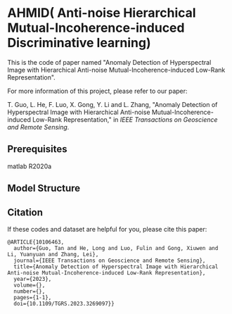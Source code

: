 # AHMID( Anti-noise Hierarchical Mutual-Incoherence-induced Discriminative learning)

This is the code of paper named "Anomaly Detection of Hyperspectral Image with Hierarchical Anti-noise Mutual-Incoherence-induced Low-Rank Representation".

For more information of this project, please refer to our paper:

T. Guo, L. He, F. Luo, X. Gong, Y. Li and L. Zhang, "Anomaly Detection of Hyperspectral Image with Hierarchical Anti-noise Mutual-Incoherence-induced Low-Rank Representation," in *IEEE Transactions on Geoscience and Remote Sensing*.

## Prerequisites

matlab R2020a

## Model Structure

## Citation

If these codes and dataset are helpful for you, please cite this paper:

```
@ARTICLE{10106463,
  author={Guo, Tan and He, Long and Luo, Fulin and Gong, Xiuwen and Li, Yuanyuan and Zhang, Lei},
  journal={IEEE Transactions on Geoscience and Remote Sensing}, 
  title={Anomaly Detection of Hyperspectral Image with Hierarchical Anti-noise Mutual-Incoherence-induced Low-Rank Representation}, 
  year={2023},
  volume={},
  number={},
  pages={1-1},
  doi={10.1109/TGRS.2023.3269097}}

```

